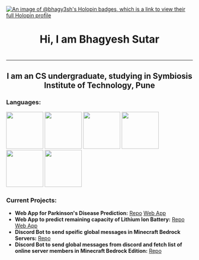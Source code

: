 [![An image of @bhagy3sh's Holopin badges, which is a link to view their full Holopin profile](https://holopin.me/bhagy3sh)](https://holopin.io/@bhagy3sh)

<h1 align="center">Hi, I am Bhagyesh Sutar<h1/>
  
---

<h2 align="center">I am an CS undergraduate, studying in Symbiosis Institute of Technology, Pune</h2>

### Languages:

<img src="https://github.com/user-attachments/assets/59d4e42a-a629-4bfa-8cc0-48ee58931430" width="100" height="100">
<img src="https://github.com/user-attachments/assets/1a99840d-12c8-49f7-ad22-3ecbcd90bf19" width="100" height="100">
<img src="https://github.com/user-attachments/assets/dd130db3-10c0-44d6-ab71-781e44c38295" width="100" height="100">
<img src="https://github.com/user-attachments/assets/1019a109-4e42-4509-ac83-58a8f9278e7e" width="100" height="100">
<img src="https://github.com/user-attachments/assets/444d7fb3-2da7-4db8-a182-aee8b683a1cc" width="100" height="100">
<img src="https://github.com/user-attachments/assets/f51e1fef-94b9-43c6-9e8b-90e99e6cdf22" width="100" height="100">

### Current Projects:

- **Web App for Parkinson's Disease Prediction:**  [Repo](https://github.com/Bhagy3sh/parkinsons_app)  [Web App](https://parkinsons.pythonanywhere.com/)
- **Web App to predict remaining capacity of Lithium Ion Battery:** [Repo](https://github.com/Bhagy3sh/Battery-Capacity-Prediction-Using-Regression) [Web App](https://capacity.pythonanywhere.com/)
- **Discord Bot to send speific global messages in Minecraft Bedrock Servers:** [Repo](https://github.com/Bhagy3sh/recruit-bot)
- **Discord Bot to send global messages from discord and fetch list of online server members in Minecraft Bedrock Edition:** [Repo](https://github.com/Bhagy3sh/minecraft-server-remote-message-sender)






